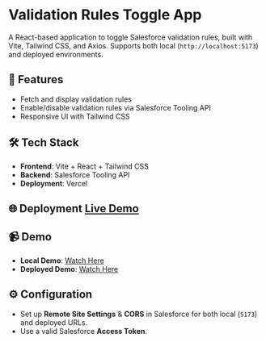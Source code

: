 # Validation Rules Toggle App

A React-based application to toggle Salesforce validation rules, built with Vite, Tailwind CSS, and Axios. Supports both local (`http://localhost:5173`) and deployed environments.

## 🚀 Features
- Fetch and display validation rules
- Enable/disable validation rules via Salesforce Tooling API
- Responsive UI with Tailwind CSS

## 🛠️ Tech Stack
- **Frontend**: Vite + React + Tailwind CSS
- **Backend**: Salesforce Tooling API
- **Deployment**: Vercel

## 🌐 Deployment [Live Demo](https://cloud-vandana-salesforc-git-ed93e6-siddhartha-bharalis-projects.vercel.app/#)

## 📹 Demo
- **Local Demo**: [Watch Here](https://drive.google.com/file/d/1DPFXzAc1VQ6CpIxVY-l4wLn6mbMGiuM6/view?usp=drive_link)
- **Deployed Demo**: [Watch Here](https://drive.google.com/file/d/1AnoWmbv80kYCs37SAnW0cZ8JaBTBtTWJ/view?usp=drive_link)

## ⚙️ Configuration
- Set up **Remote Site Settings** & **CORS** in Salesforce for both local (`5173`) and deployed URLs.
- Use a valid Salesforce **Access Token**.

